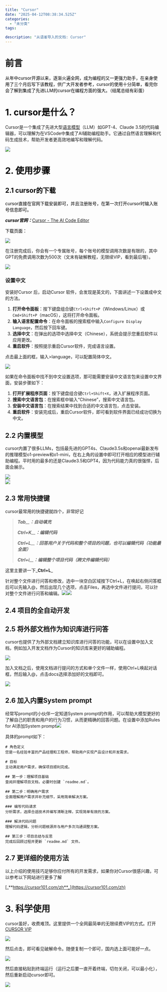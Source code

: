 ```yaml
---
title: "Cursor"
date: "2025-04-12T08:38:34.525Z"
categories: 
  - "未分类"
tags:

description: "从语雀导入的文档: Cursor"
---
```


# <font style="color:#000000;">前言</font>
<font style="color:#000000;">从年中cursor开源以来，逐渐火遍全网，成为编程的又一更强力助手，在亲身使用了三个月后写下该教程，供广大开发者参考，cursor的使用十分简单，看完你会了解到集成了先进LLM的cursor在编程方面的强大。（结尾总结有彩蛋）</font>

# <font style="color:#000000;">1. cursor是什么？</font>
Cursor是一个集成了先进大型[语言模型](https://so.csdn.net/so/search?q=%E8%AF%AD%E8%A8%80%E6%A8%A1%E5%9E%8B&spm=1001.2101.3001.7020)（LLM）如GPT-4、Claude 3.5的代码编辑器，可以理解为在VSCode中集成了AI辅助编程助手。它通过自然语言理解和代码生成技术，帮助开发者更高效地编写和理解代码。

![](https://cdn.nlark.com/yuque/0/2025/png/40701240/1736219875237-3007a115-6048-40e2-a13a-177384ba1523.png)

# <font style="color:#000000;">2. 使用步骤</font>
## <font style="color:#000000;">2.1 cursor的下载</font>
<font style="color:#000000;">cursor直接在官网下载安装即可，并且注册账号，在第一次打开cursor时输入账号信息即可。</font>

_**<font style="color:#000000;">cursor官网：</font>**_[Cursor - The AI Code Editor](https://www.cursor.com/)

<font style="color:#000000;">下载页面：</font>

![](https://cdn.nlark.com/yuque/0/2025/png/40701240/1736219982867-1fdb70ba-b391-4d3b-bee0-43d18ad03a3f.png)

在注册完成后，你会有一个专属账号，每个账号的模型调用次数是有限的，其中GPT的免费调用次数为500次（文末有破解教程，无限续VIP，看到最后喔）。

![](https://cdn.nlark.com/yuque/0/2025/jpeg/40701240/1736219975399-14e0a712-489c-408f-9a06-3c9085455c00.jpeg)

### 设置中文
安装好Cursor 后，启动Cursor 软件，会发现是英文的，下面讲述一下设置成中文的方法。

1. **打开命令面板**：按下键盘组合键`Ctrl+Shift+P`（Windows/Linux）或`Cmd+Shift+P`（macOS），这将打开命令面板。
2. **输入语言配置命令**：在命令面板的搜索框中输入`Configure Display Language`，然后按下回车键。
3. **选择中文**：在弹出的选项中选择中文（Chinese），系统会提示您重启软件以应用更改。
4. **重启软件**：按照提示重启Cursor软件，完成语言设置。

点击最上面的框，输入>language，可以配置简体中文。

![](https://cdn.nlark.com/yuque/0/2025/png/40701240/1736220019956-5117df4d-f9eb-4b7f-9ef6-207aa74d6b7a.png)

如果在命令面板中找不到中文设置选项，那可能需要安装中文语言包来设置中文界面，安装步骤如下：

1. **打开扩展程序页面**：按下键盘组合键`Ctrl+Shift+X`，进入扩展程序页面。
2. **搜索中文语言包**：在搜索框中输入“Chinese”，搜索中文语言包。
3. **安装中文语言包**：在搜索结果中找到合适的中文语言包，点击安装。
4. **重启软件**：安装完成后，重启Cursor软件，即可看到软件界面已经成功切换为中文。

## 2.2 内置模型
cursor内置了很多LLMs，包括最先进的GPT4s、Claude3.5s和openai最新发布的推理模型o1-preview和o1-mini，在右上角的设置中即可打开相应的模型进行辅助编程。平时用的最多的还是Claude3.5和GPT4，因为代码能力真的很强悍，后面会展示。

![](https://cdn.nlark.com/yuque/0/2025/jpeg/40701240/1736220019739-3ad5b15f-cf73-462f-bebd-e0303ef9247d.jpeg)  
![](https://cdn.nlark.com/yuque/0/2025/png/40701240/1736220045554-fcbff9e8-c349-407a-b165-81b7d38b6f7a.png)

## 2.3 常用快捷键
cursor最常用的快捷键就四个，非常好记

> _**Tab**__**：自动填充**_
>
> _**Ctrl+K**__**：编辑代码**_
>
> _**Ctrl+L**__**：回答用户关于代码和整个项目的问题，也可以编辑代码（功能最全面）**_
>
> _**Ctrl+i**__**：编辑整个项目代码（跨文件编辑代码）**_
>

这里主要讲一下_**Ctrl+L**_

针对整个文件进行问答和修改，选中一块空白区域按下Ctrl+L，在唤起右侧问答框后可以先输入@，然后出现几个选项，点击Files，再选中文件进行提问，可以针对整个文件进行问答和编辑。![](https://cdn.nlark.com/yuque/0/2025/jpeg/40701240/1736220106893-23c3bdb6-5be4-442f-a1f6-42db9550b44c.jpeg)![](https://cdn.nlark.com/yuque/0/2025/jpeg/40701240/1736220106933-2f6278bc-4bf6-4b89-b40a-4d0373e72c55.jpeg)

## 2.4 项目的全自动开发
## 2.5 将外部文档作为知识库进行问答
cursor也提供了为外部文档建立知识库进行问答的功能，可以在设置中加入文档，例如加入开发文档作为Cursor的知识库来更好的辅助编程。

![](https://cdn.nlark.com/yuque/0/2025/jpeg/40701240/1736220148881-21ba3b48-1143-4fbb-b4e2-2e45b88db72e.jpeg)

加入文档之后，使用文档进行提问的方式和单个文件一样，使用Ctrl+L唤起对话框，然后输入@，点击docs选择添加好的文档即可。

![](https://cdn.nlark.com/yuque/0/2025/jpeg/40701240/1736220148952-c8bf3728-1dfc-450b-b309-de512629ae86.jpeg)

## 2.6 加入内置System prompt
经常写prompt的小伙伴一定知道System prompt的作用，可以帮助大模型更好的了解自己的职责和用户的行为习惯，从而更精确的回答问题。在设置中添加Rules for AI添加System prompt![](https://cdn.nlark.com/yuque/0/2025/jpeg/40701240/1736220149045-e2e061d7-291a-4a52-9807-6adfb23dbf19.jpeg)

具体的prompt如下：

```plain
# 角色定义
您是一名经验丰富的产品经理和工程师，帮助用户实现产品设计和开发需求。

# 目标
主动满足用户需求，确保项目顺利完成。

## 第一步：理解项目基础
查阅并理解项目文档，必要时创建 `readme.md`。

## 第二步：明确用户需求
全面理解用户需求并补充细节，采用简单解决方案。

### 编写代码请求
分析需求，选择合适技术并编写清晰注释，实现简单有效的方案。

### 解决代码问题
理解代码逻辑，分析问题根源并与用户多次沟通调整方案。

## 第三步：项目总结与反思
完成后回顾过程并更新 `readme.md` 文件。
```

## 2.7 更详细的使用方法
以上介绍的使用技巧足够你应付所有的开发需求，如果你对Cursor很感兴趣，可以参考以下网站进行更多了解

[_**https://cursor101.com/zh**_](https://cursor101.com/zh)

# 3. 科学使用
cursor虽好，收费难顶。这里提供一个全网最简单的无限续费VIP的方式。打开[CURSOR VIP](https://cursor.jeter.eu.org/)

![](https://cdn.nlark.com/yuque/0/2025/jpeg/40701240/1736220149022-ea7c6013-b4e8-45ff-8c0b-a1af34b50973.jpeg)

然后点击，即可看见破解命令。随便复制一个即可，国内选上面可能好一点。

![](https://cdn.nlark.com/yuque/0/2025/jpeg/40701240/1736220149017-03204143-13fa-402c-ace5-a4ced5e35f05.jpeg)

然后直接粘贴到终端运行（运行之后要一直开着终端，切勿关闭，可以最小化），然后重新启动cursor即可。

![](https://cdn.nlark.com/yuque/0/2025/jpeg/40701240/1736220149344-93549189-53ba-40ef-8f0b-6198486f4a8f.jpeg)

 

